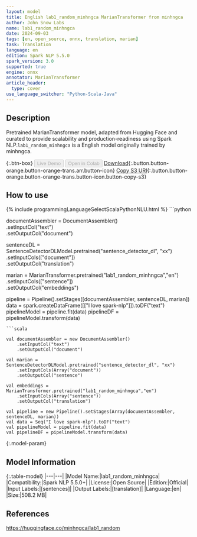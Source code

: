 ```yaml
---
layout: model
title: English lab1_random_minhngca MarianTransformer from minhngca
author: John Snow Labs
name: lab1_random_minhngca
date: 2024-09-03
tags: [en, open_source, onnx, translation, marian]
task: Translation
language: en
edition: Spark NLP 5.5.0
spark_version: 3.0
supported: true
engine: onnx
annotator: MarianTransformer
article_header:
  type: cover
use_language_switcher: "Python-Scala-Java"
---
```


## Description

Pretrained MarianTransformer model, adapted from Hugging Face and curated to provide scalability and production-readiness using Spark NLP.`lab1_random_minhngca` is a English model originally trained by minhngca.

{:.btn-box}
<button class="button button-orange" disabled>Live Demo</button>
<button class="button button-orange" disabled>Open in Colab</button>
[Download](https://s3.amazonaws.com/auxdata.johnsnowlabs.com/public/models/lab1_random_minhngca_en_5.5.0_3.0_1725345499584.zip){:.button.button-orange.button-orange-trans.arr.button-icon}
[Copy S3 URI](s3://auxdata.johnsnowlabs.com/public/models/lab1_random_minhngca_en_5.5.0_3.0_1725345499584.zip){:.button.button-orange.button-orange-trans.button-icon.button-copy-s3}

## How to use



<div class="tabs-box" markdown="1">
{% include programmingLanguageSelectScalaPythonNLU.html %}
```python
 
documentAssembler = DocumentAssembler() \
      .setInputCol("text") \
      .setOutputCol("document")

sentenceDL = SentenceDetectorDLModel.pretrained("sentence_detector_dl", "xx") \
      .setInputCols(["document"]) \
      .setOutputCol("translation")

marian = MarianTransformer.pretrained("lab1_random_minhngca","en") \
      .setInputCols(["sentence"]) \
      .setOutputCol("embeddings")       
        
pipeline = Pipeline().setStages([documentAssembler, sentenceDL, marian])
data = spark.createDataFrame([["I love spark-nlp"]]).toDF("text")
pipelineModel = pipeline.fit(data)
pipelineDF = pipelineModel.transform(data)

```
```scala

val documentAssembler = new DocumentAssembler() 
    .setInputCol("text") 
    .setOutputCol("document")

val marian = SentenceDetectorDLModel.pretrained("sentence_detector_dl", "xx")
	.setInputCols(Array("document"))
	.setOutputCol("sentence")

val embeddings = MarianTransformer.pretrained("lab1_random_minhngca","en") 
    .setInputCols(Array("sentence")) 
    .setOutputCol("translation")

val pipeline = new Pipeline().setStages(Array(documentAssembler, sentenceDL, marian))
val data = Seq("I love spark-nlp").toDF("text")
val pipelineModel = pipeline.fit(data)
val pipelineDF = pipelineModel.transform(data)

```
</div>

{:.model-param}
## Model Information

{:.table-model}
|---|---|
|Model Name:|lab1_random_minhngca|
|Compatibility:|Spark NLP 5.5.0+|
|License:|Open Source|
|Edition:|Official|
|Input Labels:|[sentences]|
|Output Labels:|[translation]|
|Language:|en|
|Size:|508.2 MB|

## References

https://huggingface.co/minhngca/lab1_random